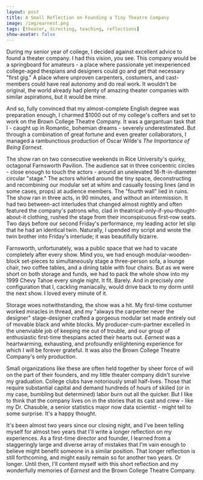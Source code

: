 ```yaml
---
layout: post
title: A Small Reflection on Founding a Tiny Theatre Company
image: /img/earnest.png
tags: [theater, directing, teaching, reflections]
show-avatar: false
---
```



During my senior year of college, I decided against excellent advice to found a theater company. I had this vision, you see. This company would be a springboard for amateurs - a place where passionate yet inexperienced college-aged thespians and designers could go and get that necessary "first gig." A place where unproven carpenters, costumers, and cast-members could have real autonomy and do real work. It wouldn't be original, the world already had plenty of amazing theater companies with similar aspirations, but it would be mine.

And so, fully convinced that my almost-complete English degree was preparation enough, I charmed $1000 out of my college's coffers and set to work on the Brown College Theatre Company. It was a gargantuan task that I - caught up in Romantic, bohemian dreams - severely underestimated. But through a combination of great fortune and even greater collaborators, I managed a rambunctious production of Oscar Wilde's *The Importance of Being Earnest.*

The show ran on two consecutive weekends in Rice University's quirky, octagonal Farnsworth Pavilion. The audience sat in three concentric circles - close enough to touch the actors - around an unelevated 16-ft-in-diameter circular "stage." The actors whirled around the tiny space, deconstructing and recombining our modular set at whim and casually tossing lines (and in some cases, props) at audience members. The "fourth wall" lied in ruins. The show ran in three acts, in 90 minutes, and without an intermission. It had two between-act interludes that changed almost nightly and often featured the company's patrons who, clad in theatrical-only-if-you-thought-about-it clothing, rushed the stage from their inconspicuous first-row seats. Two days before our second Friday's performance, my leading actor let slip that he had an identical twin. Naturally, I upended my script and wrote the twin brother into Friday's interlude; it was beautifully bizarre.

Farnsworth, unfortunately, was a public space that we had to vacate completely after every show. Mind you, we had enough modular-wooden-block set-pieces to simultaneously stage a three-person sofa, a lounge chair, two coffee tables, and a dining table with four chairs.  But as we were short on both storage and funds, we had to pack the whole show into my 1999 Chevy Tahoe every single night. It fit. Barely. And in precisely *one* configuration that I, cackling maniacally, would drive back to my dorm until the next show. I loved every minute of it.

Storage woes notwithstanding, the show was a hit. My first-time costumer worked miracles in thread, and my "always the carpenter never the designer" stage-designer crafted a gorgeous modular set made entirely out of movable black and white blocks. My producer-cum-partner excelled in the unenviable job of keeping me out of trouble, and our group of enthusiastic first-time thespians acted their hearts out. *Earnest* was a heartwarming, exhausting, and profoundly enlightening experience for which I will be forever grateful. It was also the Brown College Theatre Company's only production.

Small organizations like these are often held together by sheer force of will on the part of their founders, and my little theater company didn't survive my graduation. College clubs have notoriously small half-lives. Those that require substantial capital and demand hundreds of hours of skilled (or in my case, bumbling but determined) labor burn out all the quicker. But I like to think that the company lives on in the stories that its cast and crew - like my Dr. Chasuble, a senior statistics major now data scientist - might tell to some surprise. It's a happy thought.

It's been almost two years since our closing night, and I've been telling myself for almost two years that I'll write a longer reflection on my experiences. As a first-time director and founder, I learned from a staggeringly large and diverse array of mistakes that I'm vain enough to believe might benefit someone in a similar position. That longer reflection is still forthcoming, and might easily remain so for another two years. Or longer. Until then, I'll content myself with this short reflection and my wonderfully memories of *Earnest* and the Brown College Theatre Company.
